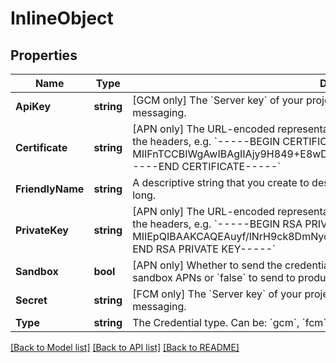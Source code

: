 # InlineObject

## Properties

Name | Type | Description | Notes
------------ | ------------- | ------------- | -------------
**ApiKey** | **string** | [GCM only] The &#x60;Server key&#x60; of your project from Firebase console under Settings / Cloud messaging. | [optional] 
**Certificate** | **string** | [APN only] The URL-encoded representation of the certificate. Strip everything outside of the headers, e.g. &#x60;-----BEGIN CERTIFICATE-----MIIFnTCCBIWgAwIBAgIIAjy9H849+E8wDQYJKoZIhvcNAQEFBQAwgZYxCzAJBgNV.....A&#x3D;&#x3D;-----END CERTIFICATE-----&#x60; | [optional] 
**FriendlyName** | **string** | A descriptive string that you create to describe the resource. It can be up to 64 characters long. | [optional] 
**PrivateKey** | **string** | [APN only] The URL-encoded representation of the private key. Strip everything outside of the headers, e.g. &#x60;-----BEGIN RSA PRIVATE KEY-----MIIEpQIBAAKCAQEAuyf/lNrH9ck8DmNyo3fGgvCI1l9s+cmBY3WIz+cUDqmxiieR\\n.-----END RSA PRIVATE KEY-----&#x60; | [optional] 
**Sandbox** | **bool** | [APN only] Whether to send the credential to sandbox APNs. Can be &#x60;true&#x60; to send to sandbox APNs or &#x60;false&#x60; to send to production. | [optional] 
**Secret** | **string** | [FCM only] The &#x60;Server key&#x60; of your project from Firebase console under Settings / Cloud messaging. | [optional] 
**Type** | **string** | The Credential type. Can be: &#x60;gcm&#x60;, &#x60;fcm&#x60;, or &#x60;apn&#x60;. | 

[[Back to Model list]](../README.md#documentation-for-models) [[Back to API list]](../README.md#documentation-for-api-endpoints) [[Back to README]](../README.md)


